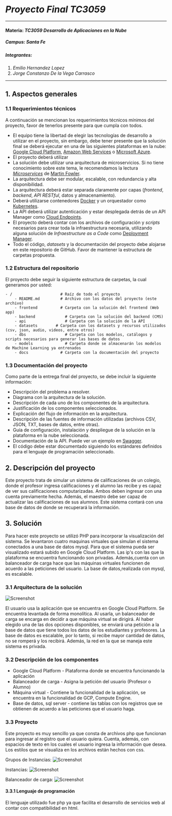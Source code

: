 # *Proyecto Final TC3059*
---
#### Materia: *TC3059 Desarrollo de Aplicaciones en la Nube*

##### Campus: *Santa Fe*

##### Integrantes:
1. *Emilio Hernandez Lopez*
2. *Jorge Constanzo De la Vega Carrasco*

---
## 1. Aspectos generales

### 1.1 Requerimientos técnicos

A continuación se mencionan los requerimientos técnicos mínimos del proyecto, favor de tenerlos presente para que cumpla con todos.

* El equipo tiene la libertad de elegir las tecnologías de desarrollo a utilizar en el proyecto, sin embargo, debe tener presente que la solución final se deberá ejecutar en una de las siguientes plataformas en la nube: [Google Cloud Platform](https://cloud.google.com/?hl=es), [Amazon Web Services](https://aws.amazon.com/) o [Microsoft Azure](https://azure.microsoft.com/es-mx/).
* El proyecto deberá utilizar 
* La solución debe utilizar una arquitectura de microservicios. Si no tiene conocimiento sobre este tema, le recomendamos la lectura [*Microservices*](https://martinfowler.com/articles/microservices.html) de [Martin Fowler](https://martinfowler.com).
* La arquitectura debe ser modular, escalable, con redundancia y alta disponibilidad.
* La arquitectura deberá estar separada claramente por capas (*frontend*, *backend*, *API RESTful*, datos y almacenamiento).
* Deberá utilizarse contenedores [Docker](https://www.docker.com/) y un orquestador como [Kubernetes](https://kubernetes.io/).
* La API deberá utilizar autenticación y estar desplegada detrás de un API Manager como [Cloud Endpoints](https://cloud.google.com/endpoints/).
* El proyecto deberá contar con los archivos de configuración y *scripts* necesarios para crear toda la infraestructura necesaria, utilizando alguna solución de *Infraestructure as a Code* como [Deployment Manager](https://cloud.google.com/deployment-manager/).
* Todo el código, *datasets* y la documentación del proyecto debe alojarse en este repositorio de GitHub. Favor de mantener la estructura de carpetas propuesta.

### 1.2 Estructura del repositorio
El proyecto debe seguir la siguiente estructura de carpetas, la cual generamos por usted:
```
- / 			        # Raíz de todo el proyecto
    - README.md			# Archivo con los datos del proyecto (este archivo)
    - frontend			# Carpeta con la solución del frontend (Web app)
    - backend			  # Carpeta con la solución del backend (CMS)
    - api			      # Carpeta con la solución de la API
    - datasets		  # Carpeta con los datasets y recursos utilizados (csv, json, audio, videos, entre otros)
    - dbs			      # Carpeta con los modelos, catálogos y scripts necesarios para generar las bases de datos
    - models			  # Carpeta donde se almacenarán los modelos de Machine Learning ya entrenados
    - docs			    # Carpeta con la documentación del proyecto
```

### 1.3 Documentación  del proyecto

Como parte de la entrega final del proyecto, se debe incluir la siguiente información:

* Descripción del problema a resolver.
* Diagrama con la arquitectura de la solución.
* Descripción de cada uno de los componentes de la arquitectura.
* Justificación de los componentes seleccionados.
* Explicación del flujo de información en la arquitectura.
* Descripción de las fuentes de información utilizadas (archivos CSV, JSON, TXT, bases de datos, entre otras).
* Guía de configuración, instalación y despliegue de la solución en la plataforma en la nube seleccionada.
* Documentación de la API. Puede ver un ejemplo en [Swagger](https://swagger.io/). 
* El código debe estar documentado siguiendo los estándares definidos para el lenguaje de programación seleccionado.

## 2. Descripción del proyecto

Este proyecto trata de simular un sistema de calificaciones de un colegio, donde el profesor ingresa calificaciones y el alumno las recibe y es capaz de ver sus calificaciones computarizadas. Ambos deben ingresar con una cuenta previamente hecha. Además, el maestro debe ser capaz de actualizar las calificaciones de sus alumnos. Este sistema contará con una base de datos de donde se recuperará la información.

## 3. Solución

Para hacer este proyecto se utilizó PHP para incorporar la visualización del sistema. Se levantaron cuatro maquinas virtuales que simulan el sistema conectados a una base de datos mysql. Para que el sistema pueda ser visualizado estará subido en Google Cloud Platform. Las ip's con las que la plataforma se encuentra funcionando son privadas. Además,cuenta con un balanceador de carga hace que las máquinas virtuales funcionen de acuerdo a las peticiones del usuario. La base de datos,realizada con mysql, es escalable. 

### 3.1 Arquitectura de la solución
![Screenshot](arquitectura.png) 

El usuario usa la aplicación que se encuentra en Google Cloud Platform. Se encuentra levantada de forma monolítica. Al usarla, un balanceador de carga se encarga en decidir a que máquina virtual se dirigirá. Al haber elegido una de las dos opciones disponibles, se enviará una petición a la base de datos que tiene todos los datos de los estudiantes y profesores. La base de datos es escalable, por lo tanto, si recibe mayor cantidad de datos, no se romperá y los recibirá. Además, la red en la que se maneja este sistema es privada. 

### 3.2 Descripción de los componentes

* Google Cloud Platform - Plataforma donde se encuentra funcionando la aplicación
* Balanceador de carga - Asigna la petición del usuario (Profesor o Alumno)
* Máquina virtual - Contiene la funcionalidad de la aplicación, se encuentra en la funcionalidad de GCP, Compute Engine. 
* Base de datos, sql server - contiene las tablas con los registros que se obtienen de acuerdo a las peticiones que el usuario haga. 

### 3.3 Proyecto

Este proyecto es muy sencillo ya que consta de archivos php que funcionan para ingresar al registro que el usuario quiera. Cuenta, además, con espacios de texto en los cuales el usuario ingresa la información que desea. Los estilos que se visualiza en los archivos están hechos con css. 

Grupos de Instancias:
![Screenshot](GruposInstancias.jpeg) 

Instancias: 
![Screenshot](Instancias.jpeg) 

Balanceador de carga:
![Screenshot](LoadBalancer.jpeg) 

#### 3.3.1 Lenguaje de programación
El lenguaje utilizado fue php ya que facilita el desarrollo de servicios web al contar con compatibilidad en html.  


